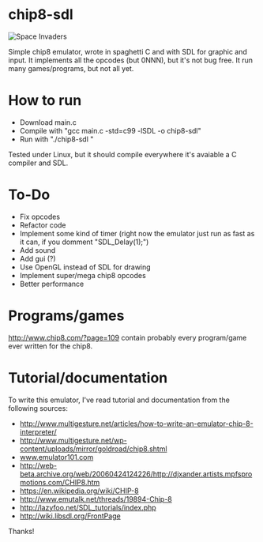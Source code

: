 chip8-sdl
=========

![Space Invaders](http://spittiepie.com/img/up/138231589335e.png)

Simple chip8 emulator, wrote in spaghetti C and with SDL for graphic and input.
It implements all the opcodes (but 0NNN), but it's not bug free.
It run many games/programs, but not all yet.

How to run
=========
* Download main.c
* Compile with "gcc main.c -std=c99 -lSDL -o chip8-sdl"
* Run with "./chip8-sdl <ROM NAME>"

Tested under Linux, but it should compile everywhere it's avaiable a C compiler and SDL.


To-Do
=========
* Fix opcodes
* Refactor code
* Implement some kind of timer (right now the emulator just run as fast as it can, if you domment "SDL_Delay(1);")
* Add sound
* Add gui (?)
* Use OpenGL instead of SDL for drawing
* Implement super/mega chip8 opcodes
* Better performance

Programs/games
=========
http://www.chip8.com/?page=109 contain probably every program/game ever written for the chip8.

Tutorial/documentation
=========
To write this emulator, I've read tutorial and documentation from the following sources:
* http://www.multigesture.net/articles/how-to-write-an-emulator-chip-8-interpreter/
* http://www.multigesture.net/wp-content/uploads/mirror/goldroad/chip8.shtml
* www.emulator101.com
* http://web-beta.archive.org/web/20060424124226/http://djxander.artists.mpfspromotions.com/CHIP8.htm
* https://en.wikipedia.org/wiki/CHIP-8
* http://www.emutalk.net/threads/19894-Chip-8
* http://lazyfoo.net/SDL_tutorials/index.php
* http://wiki.libsdl.org/FrontPage

Thanks!
